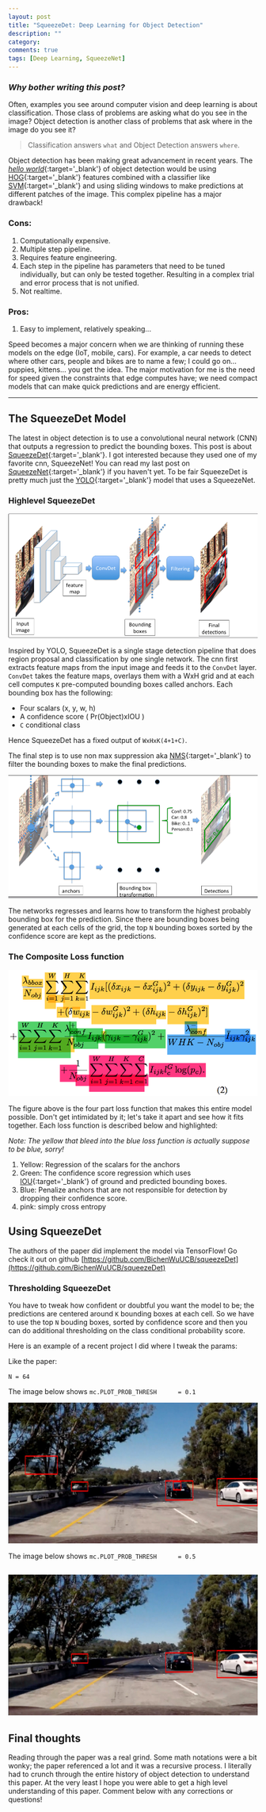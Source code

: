 ```yaml
---
layout: post
title: "SqueezeDet: Deep Learning for Object Detection"
description: ""
category:
comments: true
tags: [Deep Learning, SqueezeNet]
---
```


### _Why bother writing this post?_

Often, examples you see around computer vision and deep learning is about classification. Those class of problems are asking what do you see in the image? Object detection is another class of problems that ask where in the image do you see it?

> Classification answers `what` and Object Detection answers `where`.

Object detection has been making great advancement in recent years. The [*hello world*](https://en.wikipedia.org/wiki/%22Hello,_World!%22_program){:target='_blank'} of object detection would be using [HOG](https://en.wikipedia.org/wiki/Histogram_of_oriented_gradients){:target='_blank'} features combined with a classifier like [SVM](https://en.wikipedia.org/wiki/Support_vector_machine){:target='_blank'} and using sliding windows to make predictions at different patches of the image. This complex pipeline has a major drawback!

### Cons:
1. Computationally expensive.
2. Multiple step pipeline.
3. Requires feature engineering.
4. Each step in the pipeline has parameters that need to be tuned individually, but can only be tested together. Resulting in a complex trial and error process that is not unified.
5. Not realtime.

### Pros:
1. Easy to implement, relatively speaking...

Speed becomes a major concern when we are thinking of running these models on the edge (IoT, mobile, cars). For example, a car needs to detect where other cars, people and bikes are to name a few; I could go on... puppies, kittens... you get the idea. The major motivation for me is the need for speed given the constraints that edge computes have; we need compact models that can make quick predictions and are energy efficient.

<!-- more -->
---

## The SqueezeDet Model
The latest in object detection is to use a convolutional neural network (CNN) that outputs a regression to predict the bounding boxes. This post is about [SqueezeDet](https://arxiv.org/abs/1612.01051){:target='_blank'}. I got interested because they used one of my favorite cnn, SqueezeNet! You can read my last post on [SqueezeNet](https://mez.github.io/deep%20learning/2017/02/14/mainsqueeze-the-52-parameter-model-that-drives-in-the-udacity-simulator/){:target='_blank'} if you haven't yet. To be fair SqueezeDet is pretty much just the [YOLO](https://pjreddie.com/media/files/papers/yolo.pdf){:target='_blank'} model that uses a SqueezeNet.

[//]: # (Image References)
[image1]: /public/img/sd/out_test5.jpg
[image2]: /public/img/sd/without_thres_test5.jpg
[image3]: /public/img/sd/squeezedet.png
[image4]: /public/img/sd/kanchors.png
[image5]: /public/img/sd/squeezedet_loss.png


### Highlevel SqueezeDet

![alt SqueezeDet Model][image3]

Inspired by YOLO, SqueezeDet is a single stage detection pipeline that does region proposal and classification by one single network. The cnn first extracts feature maps from the input image and feeds it to the `ConvDet` layer. `ConvDet` takes the feature maps, overlays them with a WxH grid and at each cell computes `K` pre-computed bounding boxes called anchors. Each bounding box has the following:

* Four scalars (x, y, w, h)
* A confidence score ( Pr(Object)xIOU )
* `C` conditional class


Hence SqueezeDet has a fixed output of `WxHxK(4+1+C)`.

The final step is to use non max suppression aka [NMS](http://www.pyimagesearch.com/2014/11/17/non-maximum-suppression-object-detection-python/){:target='_blank'} to filter the bounding boxes to make the final predictions.


![alt text][image4]

The networks regresses and learns how to transform the highest probably bounding box for the prediction. Since there are bounding boxes being generated at each cells of the grid, the top `N` bounding boxes sorted by the confidence score are kept as the predictions.

### The Composite Loss function
![alt text][image5]

The figure above is the four part loss function that makes this entire model possible. Don't get intimidated by it; let's take it apart and see how it fits together. Each loss function is described below and highlighted:

*Note: The yellow that bleed into the blue loss function is actually suppose to be blue, sorry!*

1. Yellow: Regression of the scalars for the anchors
2. Green: The confidence score regression which uses [IOU](http://www.pyimagesearch.com/2016/11/07/intersection-over-union-iou-for-object-detection/){:target='_blank'} of ground and predicted bounding boxes.
3. Blue: Penalize anchors that are not responsible for detection by dropping their confidence score.
4. pink: simply cross entropy


## Using SqueezeDet

The authors of the paper did implement the model via TensorFlow!
Go check it out on github [https://github.com/BichenWuUCB/squeezeDet](https://github.com/BichenWuUCB/squeezeDet)

### Thresholding SqueezeDet

You have to tweak how confident or doubtful you want the model to be; the predictions are centered around `K` bounding boxes at each cell. So we have to use the top `N` bouding boxes, sorted by confidence score and then you can do additional thresholding on the class conditional probability score.

Here is an example of a recent project I did where I tweak the params:

Like the paper:
```
N = 64
```

The image below shows `mc.PLOT_PROB_THRESH      = 0.1`

![alt text][image2]

The image below shows `mc.PLOT_PROB_THRESH      = 0.5`

![alt text][image1]
---

## Final thoughts

Reading through the paper was a real grind. Some math notations were a bit wonky; the paper referenced a lot and it was a recursive process. I literally had to crunch through the entire history of object detection to understand this paper. At the very least I hope you were able to get a high level understanding of this paper. Comment below with any corrections or questions!
